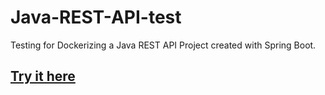# Java-REST-API-test
Testing for Dockerizing a Java REST API Project created with Spring Boot.

## [Try it here](http://34.107.119.177)
